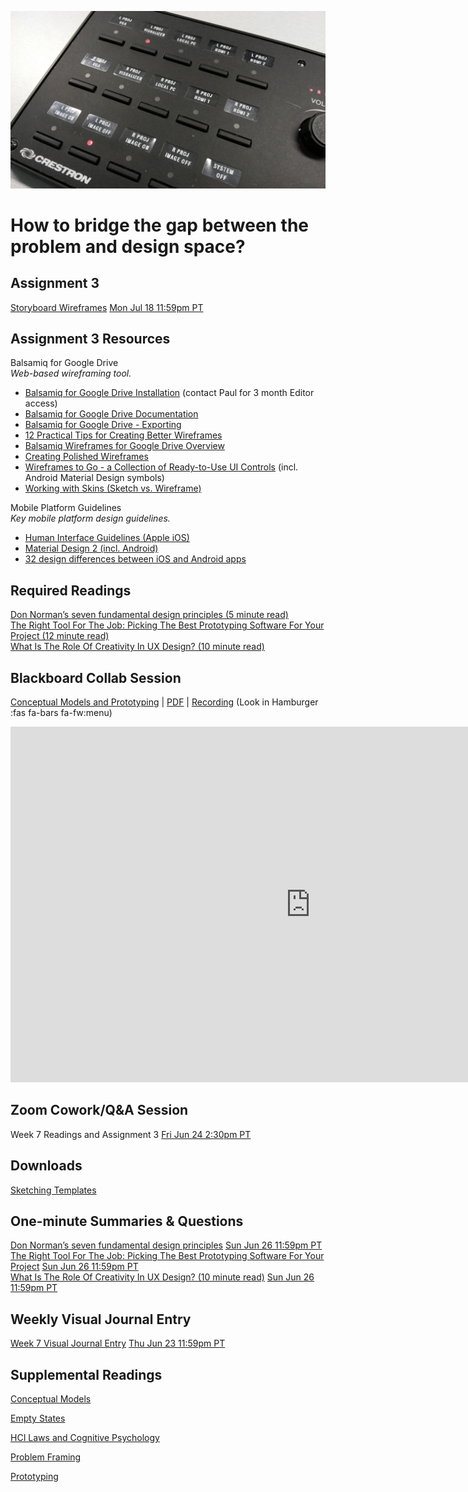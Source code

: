 ![Device Controls](images/13255989495_f545afea09_o.jpg ':class=banner-image')

# How to bridge the gap between the problem and design space?

## Assignment 3
[Storyboard Wireframes](https://canvas.sfu.ca/courses/69678/assignments/751349) <span class='badge'> [Mon Jul 18 11:59pm PT](https://www.timeanddate.com/worldclock/fixedtime.html?msg=CMPT-363+Storyboard+Wireframes+Assignment+Due+Date&iso=20220718T2359&p1=256)</span>  

## Assignment 3 Resources  

Balsamiq for Google Drive  
_Web-based wireframing tool._
*   [Balsamiq for Google Drive Installation](https://balsamiq.com/wireframes/google-drive/docs/installing/#installation) (contact Paul for 3 month Editor access)
*   [Balsamiq for Google Drive Documentation](https://balsamiq.com/wireframes/google-drive/docs/)
*   [Balsamiq for Google Drive - Exporting](https://balsamiq.com/wireframes/google-drive/docs/exporting/)
*   [12 Practical Tips for Creating Better Wireframes](https://uxplanet.org/12-practical-tips-for-creating-better-wireframes-be0418777946)
*   [Balsamiq Wireframes for Google Drive Overview](https://www.youtube.com/watch?v=l_jJMMY_QMQ)
*   [Creating Polished Wireframes](https://balsamiq.com/learn/resources/articles/polished-wireframes/)
*   [Wireframes to Go - a Collection of Ready-to-Use UI Controls](https://balsamiq.com/wireframes/togo/) (incl. Android Material Design symbols)
*   [Working with Skins (Sketch vs. Wireframe)](https://balsamiq.com/wireframes/desktop/docs/skins/)

Mobile Platform Guidelines    
_Key mobile platform design guidelines._
*  [Human Interface Guidelines (Apple iOS)](https://developer.apple.com/design/human-interface-guidelines/ios/overview/themes/)
*  [Material Design 2 (incl. Android)](https://material.io/design)
*  [32 design differences between iOS and Android apps](https://uxdesign.cc/ios-vs-android-design-630340a73ee6)  

## Required Readings  
[Don Norman’s seven fundamental design principles (5 minute read)](https://uxdesign.cc/ux-psychology-principles-seven-fundamental-design-principles-39c420a05f84)  
[The Right Tool For The Job: Picking The Best Prototyping Software For Your Project (12 minute read)](https://uxdesign.cc/the-right-tool-for-the-job-picking-the-best-prototyping-software-for-your-project-6ddd5145d860)  
[What Is The Role Of Creativity In UX Design? (10 minute read)](https://www.smashingmagazine.com/2018/12/role-of-creativity-ux-design/)  

## Blackboard Collab Session
[Conceptual Models and Prototyping](https://docs.google.com/presentation/d/e/2PACX-1vSNgbuuFZAyZ-yuMgLMmNBBKEzIn-QAkUHbphXYDhxAIqx2IaShGP8dc_Dk1tNdmSoeewHPPvB95d0p/pub?start=false&loop=false&delayms=3000) | [PDF](https://canvas.sfu.ca/courses/69678/files/folder/Downloads/Slides%20PDFs/Mini-Lectures%20and%20Activities/Week-07) | [Recording](https://canvas.sfu.ca/courses/69678/external_tools/3544) (Look in Hamburger :fas fa-bars fa-fw:menu)  

<div class="video-container-16by9"><iframe src="https://docs.google.com/presentation/d/e/2PACX-1vSNgbuuFZAyZ-yuMgLMmNBBKEzIn-QAkUHbphXYDhxAIqx2IaShGP8dc_Dk1tNdmSoeewHPPvB95d0p/embed?start=false&loop=false&delayms=3000" frameborder="0" width="960" height="569" allowfullscreen="true" mozallowfullscreen="true" webkitallowfullscreen="true"></iframe></div>

## Zoom Cowork/Q&A Session
Week 7 Readings and Assignment 3 <span class='badge'> [Fri Jun 24 2:30pm PT](https://www.timeanddate.com/worldclock/fixedtime.html?msg=CMPT-363+Zoom+Cowork%2FQ%26A+Session&iso=20220701T1430&p1=256&am=50)</span>  

## Downloads
[Sketching Templates](https://canvas.sfu.ca/courses/69678/files/folder/Downloads/Sketching%20Templates)  

## One-minute Summaries & Questions
[Don Norman’s seven fundamental design principles](https://canvas.sfu.ca/courses/69678/assignments/751330) <span class='badge'>[Sun Jun 26 11:59pm PT](https://www.timeanddate.com/worldclock/fixedtime.html?msg=One-minute+Summaries+for+Week+7+Due+Date&iso=20220626T235900&p1=256)</span>  
[The Right Tool For The Job: Picking The Best Prototyping Software For Your Project](https://canvas.sfu.ca/courses/69678/assignments/751331) <span class='badge'>[Sun Jun 26 11:59pm PT](https://www.timeanddate.com/worldclock/fixedtime.html?msg=One-minute+Summaries+for+Week+7+Due+Date&iso=20220626T235900&p1=256)</span>  
[What Is The Role Of Creativity In UX Design? (10 minute read)](https://canvas.sfu.ca/courses/69678/assignments/751342)  <span class='badge'>[Sun Jun 26 11:59pm PT](https://www.timeanddate.com/worldclock/fixedtime.html?msg=One-minute+Summaries+for+Week+7+Due+Date&iso=20220626T235900&p1=256)</span>  

## Weekly Visual Journal Entry
[Week 7 Visual Journal Entry](https://canvas.sfu.ca/courses/69678/assignments/751355) <span class='badge'> [Thu Jun 23 11:59pm PT](https://www.timeanddate.com/worldclock/fixedtime.html?msg=CMPT-363+Week+7+Visual+Journal+Entry+Due+Date&iso=20220623T235900)</span>  

## Supplemental Readings  

[Conceptual Models](ux-techniques-guide/04.how-to-bridge-the-gap-between-the-problem-space-and-design-space/conceptual-models.md ':include')

[Empty States](ux-techniques-guide/02.what-is-the-practice-of-multidevice-interaction-design/empty-states.md ':include')

[HCI Laws and Cognitive Psychology](ux-techniques-guide/02.what-is-the-practice-of-multidevice-interaction-design/hci-laws.md ':include')

[Problem Framing](ux-techniques-guide/03.how-to-understand-and-communicate-peoples-needs-and-behaviours/problem-framing.md ':include')

[Prototyping](ux-techniques-guide/04.how-to-bridge-the-gap-between-the-problem-space-and-design-space/prototyping.md ':include')
